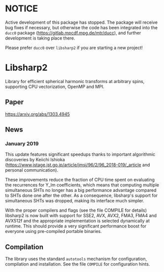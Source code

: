 NOTICE
======

Active development of this package has stopped. The package will receive bug fixes
if necessary, but otherwise the code has been integrated into the `ducc0`
package (https://gitlab.mpcdf.mpg.de/mtr/ducc), and further development is
taking place there.

Please prefer `ducc0` over `libsharp2` if you are starting a new project!

# Libsharp2

Library for efficient spherical harmonic transforms at arbitrary spins,
supporting CPU vectorization, OpenMP and MPI.

## Paper

https://arxiv.org/abs/1303.4945

## News

### January 2019

This update features significant speedups thanks to important algorithmic
discoveries by Keiichi Ishioka
(https://www.jstage.jst.go.jp/article/jmsj/96/2/96_2018-019/_article and
personal communication).

These improvements reduce the fraction of CPU time spent on evaluating the
recurrences for Y_lm coefficients, which means that computing multiple
simultaneous SHTs no longer has a big performance advantage compared to SHTs
done one after the other.
As a consequence, libsharp's support for simultaneous SHTs was dropped, making
its interface much simpler.

With the proper compilers and flags (see the file COMPILE for details) libsharp2
is now built with support for SSE2, AVX, AVX2, FMA3, FMA4 and AVX512f and the
appropriate implementation is selected dynamically at runtime. This should
provide a very significant performance boost for everyone using pre-compiled
portable binaries.

## Compilation

The library uses the standard `autotools` mechanism for configuration,
compilation and installation. See the file `COMPILE` for configuration hints.
